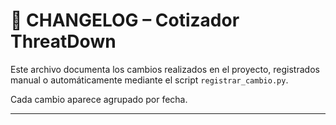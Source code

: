 # 📝 CHANGELOG – Cotizador ThreatDown

Este archivo documenta los cambios realizados en el proyecto, registrados manual o automáticamente mediante el script `registrar_cambio.py`.

Cada cambio aparece agrupado por fecha.

---

<!-- Los registros se irán agregando aquí -->
